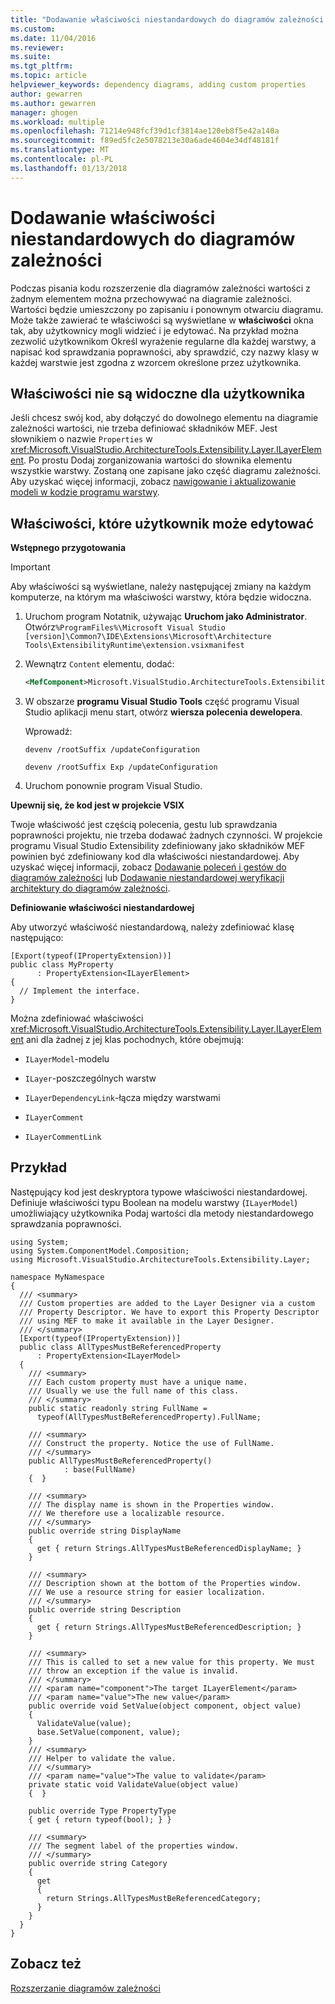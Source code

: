 ```yaml
---
title: "Dodawanie właściwości niestandardowych do diagramów zależności | Dokumentacja firmy Microsoft"
ms.custom: 
ms.date: 11/04/2016
ms.reviewer: 
ms.suite: 
ms.tgt_pltfrm: 
ms.topic: article
helpviewer_keywords: dependency diagrams, adding custom properties
author: gewarren
ms.author: gewarren
manager: ghogen
ms.workload: multiple
ms.openlocfilehash: 71214e948fcf39d1cf3814ae120eb8f5e42a140a
ms.sourcegitcommit: f89ed5fc2e5078213e30a6ade4604e34df48181f
ms.translationtype: MT
ms.contentlocale: pl-PL
ms.lasthandoff: 01/13/2018
---
```

# <a name="add-custom-properties-to-dependency-diagrams"></a>Dodawanie właściwości niestandardowych do diagramów zależności
Podczas pisania kodu rozszerzenie dla diagramów zależności wartości z żadnym elementem można przechowywać na diagramie zależności. Wartości będzie umieszczony po zapisaniu i ponownym otwarciu diagramu. Może także zawierać te właściwości są wyświetlane w **właściwości** okna tak, aby użytkownicy mogli widzieć i je edytować. Na przykład można zezwolić użytkownikom Określ wyrażenie regularne dla każdej warstwy, a napisać kod sprawdzania poprawności, aby sprawdzić, czy nazwy klasy w każdej warstwie jest zgodna z wzorcem określone przez użytkownika.  
  
## <a name="properties-not-visible-to-the-user"></a>Właściwości nie są widoczne dla użytkownika  
 Jeśli chcesz swój kod, aby dołączyć do dowolnego elementu na diagramie zależności wartości, nie trzeba definiować składników MEF. Jest słownikiem o nazwie `Properties` w <xref:Microsoft.VisualStudio.ArchitectureTools.Extensibility.Layer.ILayerElement>. Po prostu Dodaj zorganizowania wartości do słownika elementu wszystkie warstwy. Zostaną one zapisane jako część diagramu zależności. Aby uzyskać więcej informacji, zobacz [nawigowanie i aktualizowanie modeli w kodzie programu warstwy](../modeling/navigate-and-update-layer-models-in-program-code.md).  
  
## <a name="properties-that-the-user-can-edit"></a>Właściwości, które użytkownik może edytować  
 **Wstępnego przygotowania**  
  
> [!IMPORTANT]
>  Aby właściwości są wyświetlane, należy następującej zmiany na każdym komputerze, na którym ma właściwości warstwy, która będzie widoczna.  
>   
>  1.  Uruchom program Notatnik, używając **Uruchom jako Administrator**. Otwórz`%ProgramFiles%\Microsoft Visual Studio [version]\Common7\IDE\Extensions\Microsoft\Architecture Tools\ExtensibilityRuntime\extension.vsixmanifest`  
> 2.  Wewnątrz `Content` elementu, dodać:  
>   
>     ```xml  
>     <MefComponent>Microsoft.VisualStudio.ArchitectureTools.Extensibility.Layer.Provider.dll</MefComponent>  
>     ```  
> 3.  W obszarze **programu Visual Studio Tools** część programu Visual Studio aplikacji menu start, otwórz **wiersza polecenia dewelopera**.  
>   
>      Wprowadź:  
>   
>      `devenv /rootSuffix /updateConfiguration`  
>   
>      `devenv /rootSuffix Exp /updateConfiguration`  
> 4.  Uruchom ponownie program Visual Studio.  
  
 **Upewnij się, że kod jest w projekcie VSIX**  
  
 Twoje właściwość jest częścią polecenia, gestu lub sprawdzania poprawności projektu, nie trzeba dodawać żadnych czynności. W projekcie programu Visual Studio Extensibility zdefiniowany jako składników MEF powinien być zdefiniowany kod dla właściwości niestandardowej. Aby uzyskać więcej informacji, zobacz [Dodawanie poleceń i gestów do diagramów zależności](../modeling/add-commands-and-gestures-to-layer-diagrams.md) lub [Dodawanie niestandardowej weryfikacji architektury do diagramów zależności](../modeling/add-custom-architecture-validation-to-layer-diagrams.md).  
  
 **Definiowanie właściwości niestandardowej**  
  
 Aby utworzyć właściwość niestandardową, należy zdefiniować klasę następująco:  
  
```  
[Export(typeof(IPropertyExtension))]  
public class MyProperty   
      : PropertyExtension<ILayerElement>  
{  
  // Implement the interface.  
}  
```  
  
 Można zdefiniować właściwości <xref:Microsoft.VisualStudio.ArchitectureTools.Extensibility.Layer.ILayerElement> ani dla żadnej z jej klas pochodnych, które obejmują:  
  
-   `ILayerModel`-modelu  
  
-   `ILayer`-poszczególnych warstw  
  
-   `ILayerDependencyLink`-łącza między warstwami  
  
-   `ILayerComment`  
  
-   `ILayerCommentLink`  
  
## <a name="example"></a>Przykład  
 Następujący kod jest deskryptora typowe właściwości niestandardowej. Definiuje właściwości typu Boolean na modelu warstwy (`ILayerModel`) umożliwiający użytkownika Podaj wartości dla metody niestandardowego sprawdzania poprawności.  
  
```  
using System;  
using System.ComponentModel.Composition;  
using Microsoft.VisualStudio.ArchitectureTools.Extensibility.Layer;  
  
namespace MyNamespace  
{  
  /// <summary>  
  /// Custom properties are added to the Layer Designer via a custom  
  /// Property Descriptor. We have to export this Property Descriptor  
  /// using MEF to make it available in the Layer Designer.  
  /// </summary>  
  [Export(typeof(IPropertyExtension))]  
  public class AllTypesMustBeReferencedProperty   
      : PropertyExtension<ILayerModel>  
  {  
    /// <summary>  
    /// Each custom property must have a unique name.   
    /// Usually we use the full name of this class.  
    /// </summary>  
    public static readonly string FullName =  
      typeof(AllTypesMustBeReferencedProperty).FullName;  
  
    /// <summary>  
    /// Construct the property. Notice the use of FullName.  
    /// </summary>  
    public AllTypesMustBeReferencedProperty()  
            : base(FullName)  
    {  }  
  
    /// <summary>  
    /// The display name is shown in the Properties window.  
    /// We therefore use a localizable resource.  
    /// </summary>  
    public override string DisplayName  
    {  
      get { return Strings.AllTypesMustBeReferencedDisplayName; }  
    }  
  
    /// <summary>  
    /// Description shown at the bottom of the Properties window.  
    /// We use a resource string for easier localization.  
    /// </summary>  
    public override string Description  
    {  
      get { return Strings.AllTypesMustBeReferencedDescription; }  
    }  
  
    /// <summary>  
    /// This is called to set a new value for this property. We must  
    /// throw an exception if the value is invalid.  
    /// </summary>  
    /// <param name="component">The target ILayerElement</param>  
    /// <param name="value">The new value</param>  
    public override void SetValue(object component, object value)  
    {  
      ValidateValue(value);  
      base.SetValue(component, value);  
    }  
    /// <summary>  
    /// Helper to validate the value.  
    /// </summary>  
    /// <param name="value">The value to validate</param>  
    private static void ValidateValue(object value)  
    {  }  
  
    public override Type PropertyType  
    { get { return typeof(bool); } }  
  
    /// <summary>  
    /// The segment label of the properties window.  
    /// </summary>  
    public override string Category  
    {   
      get  
      {  
        return Strings.AllTypesMustBeReferencedCategory;  
      }  
    }  
  }  
}  
```  
  
## <a name="see-also"></a>Zobacz też  
 [Rozszerzanie diagramów zależności](../modeling/extend-layer-diagrams.md)
